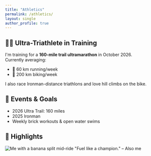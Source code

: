 ```yaml
---
title: "Athletics"
permalink: /athletics/
layout: single
author_profile: true
---
```


## 🏃‍♂️ Ultra-Triathlete in Training

I'm training for a **160-mile trail ultramarathon** in October 2026.  
Currently averaging:

- 🏃 60 km running/week  
- 🚴 200 km biking/week

I also race Ironman-distance triathlons and love hill climbs on the bike.

## 🥇 Events & Goals

- 2026 Ultra Trail: 160 miles
- 2025 Ironman
- Weekly brick workouts & open water swims

## 🍌 Highlights

![Me with a banana split mid-ride](https://via.placeholder.com/600x200.png?text=Banana+Split+Bike+Break)
"Fuel like a champion." – Also me
